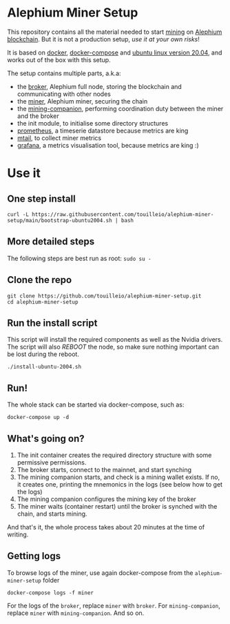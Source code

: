 Alephium Miner Setup
====

This repository contains all the material needed to start [mining](https://wiki.alephium.org/GPU-Miner-Guide.html)
on [Alephium blockchain](https://alephium.org). But it is not a production setup, *use it at your own risks*!

It is based on [docker](https://www.docker.com/), [docker-compose](https://docs.docker.com/compose/) and [ubuntu linux version 20.04](https://ubuntu.com/),
and works out of the box with this setup.

The setup contains multiple parts, a.k.a:

- the [broker](https://github.com/alephium/alephium), Alephium full node, storing the blockchain and communicating with other nodes
- the [miner](https://github.com/alephium/gpu-miner), Alephium miner, securing the chain
- the [mining-companion](https://github.com/touilleio/alephium-mining-companion), performing coordination duty between the miner and the broker
- the init module, to initialise some directory structures
- [prometheus](), a timeserie datastore because metrics are king
- [mtail](), to collect miner metrics
- [grafana](), a metrics visualisation tool, because metrics are king :)



# Use it

## One step install

```shell
curl -L https://raw.githubusercontent.com/touilleio/alephium-miner-setup/main/bootstrap-ubuntu2004.sh | bash
```

## More detailed steps

The following steps are best run as root: `sudo su -`

## Clone the repo

```shell
git clone https://github.com/touilleio/alephium-miner-setup.git
cd alephium-miner-setup
```

## Run the install script

This script will install the required components as well as the Nvidia drivers.
The script will also *REBOOT* the node, so make sure nothing important can be lost during the reboot.

```shell
./install-ubuntu-2004.sh
```

## Run!

The whole stack can be started via docker-compose, such as:
```shell
docker-compose up -d
```

## What's going on?

1. The init container creates the required directory structure with some permissive permissions.
2. The broker starts, connect to the mainnet, and start synching
3. The mining companion starts, and check is a mining wallet exists. If no, it creates one, printing the mnemonics in the logs (see below how to get the logs)
4. The mining companion configures the mining key of the broker
5. The miner waits (container restart) until the broker is synched with the chain, and starts mining.

And that's it, the whole process takes about 20 minutes at the time of writing.

## Getting logs

To browse logs of the miner, use again docker-compose from the `alephium-miner-setup` folder
```shell
docker-compose logs -f miner
```

For the logs of the `broker`, replace `miner` with `broker`. For `mining-companion`,
replace `miner` with `mining-companion`.
And so on.
